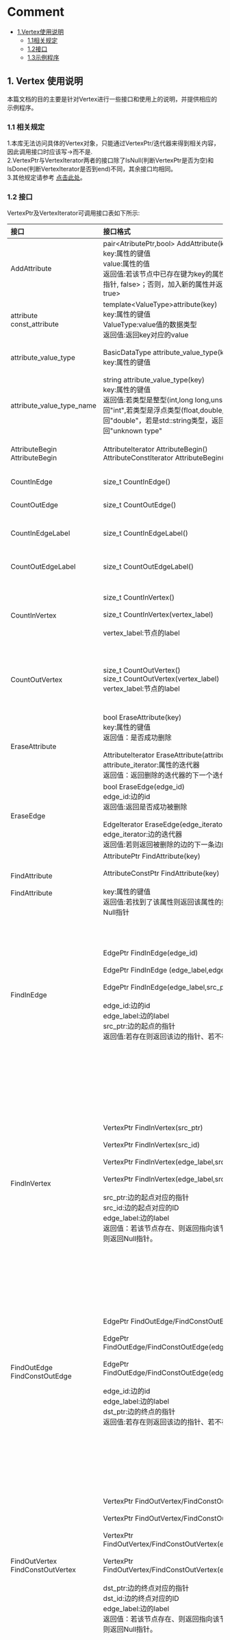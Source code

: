 # Comment 
- [1.Vertex使用说明](#1-vertex-%E4%BD%BF%E7%94%A8%E8%AF%B4%E6%98%8E)
   - [1.1相关规定](#11-%E7%9B%B8%E5%85%B3%E8%A7%84%E5%AE%9A)
   - [1.2接口](#12-%E6%8E%A5%E5%8F%A3)
   - [1.3示例程序](#13-%E7%A4%BA%E4%BE%8B%E7%A8%8B%E5%BA%8F)
## 1. Vertex 使用说明

本篇文档的目的主要是针对Vertex进行一些接口和使用上的说明，并提供相应的示例程序。

### 1.1 相关规定

1.本库无法访问具体的Vertex对象，只能通过VertexPtr/迭代器来得到相关内容，因此调用接口时应该写->而不是.<br>
2.VertexPtr与VertexIterator两者的接口除了IsNull(判断VertexPtr是否为空)和IsDone(判断VertexIterator是否到end)不同，其余接口均相同。<br>
3.其他规定请参考 [点击此处](./graph.md)。

### 1.2 接口
VertexPtr及VertexIterator可调用接口表如下所示:


|接口|接口格式|接口说明|
|:--|:--|:--|
|AddAttribute|pair\<AtributePtr,bool\> AddAttribute(key,value)<br>key:属性的键值<br>value:属性的值<br>返回值:若该节点中已存在键为key的属性则返回<指向已有属性的指针, false>；否则，加入新的属性并返回<指向新属性的指针, true>|往节点中加入属性key值为key,value值为value的属性|
|attribute<br>const_attribute|template\<ValueType\>attribute(key)<br>key:属性的键值<br>ValueType:value值的数据类型<br>返回值:返回key对应的value|得到该节点键值为key的value/常量value|
|attribute_value_type|BasicDataType attribute_value_type(key)<br>key:属性的键值|得到该节点键值为key的value的类型的id|
|attribute_value_type_name|string attribute_value_type(key)<br>key:属性的键值<br>返回值:若类型是整型(int,long long,unsigned int等等)，返回"int",若类型是浮点类型(float,double,long double),返回"double"，若是std::string类型，返回"string"，其他类型返回"unknown type"|得到该节点键值为key的value的类型的名字|
|AttributeBegin<br>AttributeBegin|AttributeIterator AttributeBegin()<br>AttributeConstIterator AttributeBegin()|得到这个节点属性的迭代器/常量迭代器|
|CountInEdge|size_t CountInEdge()|得到指向这个节点的边的数量|
|CountOutEdge|size_t CountOutEdge()|得到指出这个节点的边的数量|
|CountInEdgeLabel|size_t CountInEdgeLabel()|得到指向该节点的所有边的不同Label数量|
|CountOutEdgeLabel|size_t CountOutEdgeLabel()|得到指出该节点的所有边的不同Label数量|
|CountInVertex|size_t CountInVertex()<br><br>size_t CountInVertex(vertex_label)<br><br>vertex_label:节点的label|得到指向该节点所有边的起点的数量/VertexLabel为vertex_label的起点的数量|
|CountOutVertex|size_t CountOutVertex()<br>size_t CountOutVertex(vertex_label)<br>vertex_label:节点的label|得到指出该节点所有边的起点的数量/VertexLabel为vertex_label的起点的数量|
|EraseAttribute|bool EraseAttribute(key)<br>key:属性的键值<br>返回值：是否成功删除<br><br>AttributeIterator EraseAttribute(attribute_iterator)<br>attribute_iterator:属性的迭代器<br>返回值：返回删除的迭代器的下一个迭代器|删除该节点键值为key的属性或删除属性迭代器为attribute_iterator的属性|
|EraseEdge|bool EraseEdge(edge_id)<br>edge_id:边的id<br>返回值:返回是否成功被删除<br><br>EdgeIterator EraseEdge(edge_iterator)<br>edge_iterator:边的迭代器<br>返回值:若则返回被删除的边的下一条边的迭代器|删除EdgeID为edge_id的边或者删除迭代器为edge_iterator的边|
|FindAttribute<br><br>FindAttribute|AttributePtr FindAttribute(key)<br><br>AttributeConstPtr FindAttribute(key)<br><br>key:属性的键值<br>返回值:若找到了该属性则返回该属性的指针/常量指针，否则返回Null指针|找到该节点键值为key对应的Attribute指针/常量指针|
|FindInEdge|EdgePtr FindInEdge(edge_id)<br><br>EdgePtr FindInEdge (edge_label,edge_id)<br><br>EdgePtr FindInEdge(edge_label,src_ptr,edge_id);<br><br>edge_id:边的id<br>edge_label:边的label<br>src_ptr:边的起点的指针<br>返回值:若存在则返回该边的指针、若不存在则返回Null指针。|找到该节点入边的id为edge_id的边<br><br>找到该节点的Label为edge_label的入边集中查找ID为edge_id的边<br><br>在该节点的Label为edge_label的入边集中查找指向src_ptr、ID为edge_id的边|
|FindInVertex|VertexPtr FindInVertex(src_ptr)<br><br>VertexPtr FindInVertex(src_id)<br><br>VertexPtr FindInVertex(edge_label,src_ptr)<br><br>VertexPtr FindInVertex(edge_label,src_id)<br><br>src_ptr:边的起点对应的指针<br>src_id:边的起点对应的ID<br>edge_label:边的label<br>返回值：若该节点存在、则返回指向该节点的指针/常量指针，否则返回Null指针。|在该节点的入边指向的节点集合中查找指针src_ptr指向的vertex。<br><br>在该节点的入边指向的节点集合中查找ID为src_id的vertex。<br><br>在该节点Label为edge_label的入边指向的节点集合中查找ID为src_id的vertex。<br><br>在该节点Label为edge_label的入边指向的节点集合中查找ID为src_id的vertex。|
|FindOutEdge<br>FindConstOutEdge|EdgePtr FindOutEdge/FindConstOutEdge(edge_id)<br><br>EdgePtr FindOutEdge/FindConstOutEdge(edge_label,edge_id)<br><br>EdgePtr FindOutEdge/FindConstOutEdge(edge_label,dst_ptr,edge_id);<br><br>edge_id:边的id<br>edge_label:边的label<br>dst_ptr:边的终点的指针<br>返回值:若存在则返回该边的指针、若不存在则返回Null指针。|找到该节点出边的id为edge_id的边<br><br>找到该节点的Label为edge_label的出边集中查找ID为edge_id的边<br><br>在该节点的Label为edge_label的出边集中查找指向dst_ptr、ID为edge_id的边|
|FindOutVertex<br>FindConstOutVertex|VertexPtr FindOutVertex/FindConstOutVertex(dst_ptr)<br><br>VertexPtr FindOutVertex/FindConstOutVertex(dst_id)<br><br>VertexPtr FindOutVertex/FindConstOutVertex(edge_label,dst_ptr)<br><br>VertexPtr FindOutVertex/FindConstOutVertex(edge_label,dst_id)<br><br>dst_ptr:边的终点对应的指针<br>dst_id:边的终点对应的ID<br>edge_label:边的label<br>返回值：若该节点存在、则返回指向该节点的指针/常量指针，否则返回Null指针。|在该节点的出边指向的节点集合中查找指针dst_ptr指向的vertex。<br><br>在该节点的出边指向的节点集合中查找ID为dst_id的vertex。<br><br>在该节点Label为edge_label的出边指向的节点集合中查找指针为dst_ptr的vertex。<br><br>在该节点Label为edge_label的出边指向的节点集合中查找ID为dst_id的vertex。|
|id|VertexIDType id()|得到该节点的id|
|label|VertexLabelType label()|得到该节点的label|
|InEdgeBegin<br>InEdgeCBegin|EdgeIterator InEdgeBegin/InEdgeCBegin()<br><br>EdgeIteratorSpecifiedLabel InEdgeBegin/InEdgeCBegin(edge_label)<br><br>edge_label:边的label<br>返回值:边的迭代器|得到该点所有入边的迭代器<br><br>得到该点所有边Label为edge_label的入边的迭代器|
|InVertexBegin<br>InVertexCBegin|VertexIterator InVertexBegin/InVertexCBegin()<br><br>VertexIterator InVertexBegin/InVertexCBegin(edge_label)<br><br>edge_label:边的label<br>返回值:点的迭代器|得到该点所有入边的起点的迭代器<br><br>得到该点所有边Label为edge_label的入边起点的迭代器|
|InEdgeLabelBegin|EdgeLabelIterator InEdgeLabelBegin()<br><br>返回值:边label的迭代器|得到该点所有入边label的迭代器|
|OutEdgeBegin<br>OutEdgeCBegin|EdgeIterator OutEdgeBegin/OutEdgeCBegin()<br><br>EdgeIteratorSpecifiedLabel OutEdgeBegin/OutEdgeCBegin(edge_label)<br><br>edge_label:边的label<br>返回值:边的迭代器|得到该点所有出边的迭代器<br><br>得到该点所有边Label为edge_label的出边的迭代器|
|OutVertexBegin<br>OutVertexCBegin|VertexIterator OutVertexBegin/OutVertexCBegin()<br><br>VertexIterator OutVertexBegin/OutVertexCBegin(edge_label)<br><br>edge_label:边的label<br>返回值:点的迭代器|得到该点所有出边的终点的迭代器<br><br>得到该点所有边Label为edge_label的出边终点的迭代器|
|OutEdgeLabelBegin|EdgeLabelIterator OutEdgeLabelBegin()<br><br>返回值:边label的迭代器|得到该点所有出边label的迭代器|
|SetAttribute|pair<AttributePtr, bool> SetAttribute(key,value)<br><br>key:属性的key<br>value:属性的value<br>返回值:若该节点中存在键为key的属性则返回<指向修改后属性的指针, true>；否则，返回<NULL指针, false>|将该节点中键为key的属性的值设为value|
|IsNull|bool IsNull()|判断指针是否非空|

### 1.3 示例程序


```c++
GUNDAM::graph<> g;
VertexPtr node_ptr = g.FindVertex(1);
std::cout<<it->id()<<" "<<it->label()<<std::endl;
//visit all out edge of vertex1
for (auto it = node_ptr->OutEdgeBegin();!it.IsDone();it++){
    ......
}
//visit all out edge with label 1 of vertex1
for (auto it = node_ptr->OutEdgeBegin(1);!it.IsDone();it++){
    ......
}
//add attribute
node_ptr->AddAttribute(key,value);
//visit attribute of this vertex
for (auto it = node_ptr->AttributeBegin();!it.IsDone();it++){
    std::cout<<it->key()<<" "<<it->template<ValueType>value()<<std::endl;
}
//erase edge
auto it = node_ptr->OutEdgeBegin();
while (!it.IsDone()){
    it = node_ptr->EraseEdge(it);
}
```